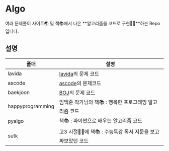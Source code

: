 # Algo
여러 문제풀이 사이트🌏 및 책📚에서 나온 **알고리즘을 코드로 구현👨‍💻**하는 Repo입니다.  
## 설명
 

|폴더|설명|
|---|------|
|lavida|[lavida](https://lavida.us/)의 문제 코드|
|ascode|[ascode](http://ascode.org/)의 문제코드|
|baekjoon|[BOJ](https://www.acmicpc.net/)의 문제 코드|
|happyprogramming|임백준 작가님의 책📚 : 행복한 프로그래밍 알고리즘 코드|
|pyalgo|책📚 : 파이썬으로 배우는 알고리즘 코드|
|sutk|고3 시절👨‍🎓에 책📚 : 수능특강 독서 지문을  보고 짜보았던 코드|


